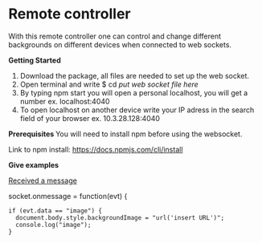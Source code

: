 <h1> Remote controller </h1>
With this remote controller one can control and change different backgrounds on different devices when connected to web sockets.

<b> Getting Started </b>
1) Download the package, all files are needed to set up the web socket. 
2) Open terminal and write $ cd <i>put web socket file here</i>
3) By typing npm start you will open a personal localhost, you will get a number ex. localhost:4040
4) To open localhost on another device write your IP adress in the search field of your browser ex. 10.3.28.128:4040

<b> Prerequisites </b>
You will need to install npm before using the websocket.

Link to npm install: https://docs.npmjs.com/cli/install

<b> Give examples </b>

<u>Received a message</u>

  socket.onmessage = function(evt) {

    if (evt.data == "image") {
      document.body.style.backgroundImage = "url('insert URL')";
      console.log("image");
    }


